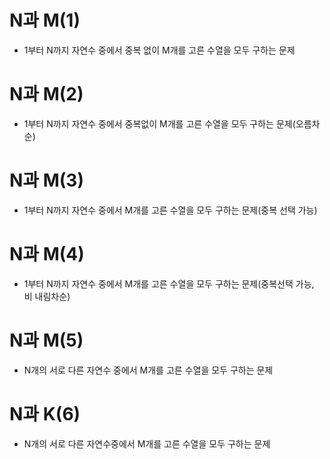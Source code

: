 # N과 M(1)

- 1부터 N까지 자연수 중에서 중복 없이 M개를 고른 수열을 모두 구하는 문제

# N과 M(2)

- 1부터 N까지 자연수 중에서 중복없이 M개를 고른 수열을 모두 구하는 문제(오름차순)

# N과 M(3)

- 1부터 N까지 자연수 중에서 M개를 고른 수열을 모두 구하는 문제(중복 선택 가능)

# N과 M(4)

- 1부터 N까지 자연수 중에서 M개를 고른 수열을 모두 구하는 문제(중복선택 가능, 비 내림차순)


# N과 M(5)

- N개의 서로 다른 자연수 중에서 M개를 고른 수열을 모두 구하는 문제

# N과 K(6)

- N개의 서로 다른 자연수중에서 M개를 고른 수열을 모두 구하는 문제